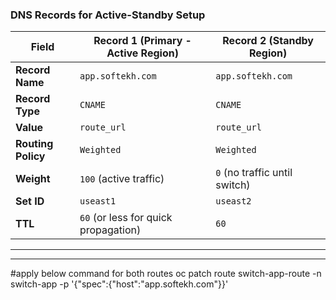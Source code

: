 
### DNS Records for Active-Standby Setup

| Field            | Record 1 (Primary - Active Region)                              | Record 2 (Standby Region)                                  |
|------------------|------------------------------------------------------------------|-------------------------------------------------------------|
| **Record Name**  | `app.softekh.com`                                               | `app.softekh.com`                                           |
| **Record Type**  | `CNAME`                                                         | `CNAME`                                                     |
| **Value**        | `route_url`     | `route_url` |
| **Routing Policy**| `Weighted`                                                     | `Weighted`                                                  |
| **Weight**       | `100` (active traffic)                                          | `0` (no traffic until switch)                               |
| **Set ID**       | `useast1`                                                       | `useast2`                                                   |
| **TTL**          | `60` (or less for quick propagation)                            | `60`                                                        |
----------------------------------------------------------------------------------------------------------------------------------------
---
#apply below command for both routes
oc patch route switch-app-route -n switch-app -p '{"spec":{"host":"app.softekh.com"}}'
